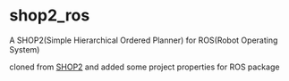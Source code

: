 # shop2_ros
A SHOP2(Simple Hierarchical Ordered Planner) for ROS(Robot Operating System)

cloned from [SHOP2](https://sourceforge.net/projects/shop/) and added some project properties for ROS package
